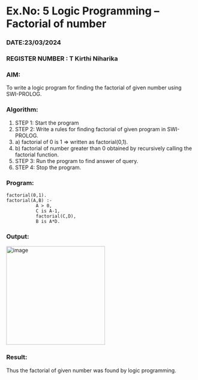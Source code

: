 # Ex.No: 5   Logic Programming – Factorial of number   
### DATE:23/03/2024                                                                        
### REGISTER NUMBER : T Kirthi Niharika
### AIM: 
To  write  a logic program for finding the factorial of given number using SWI-PROLOG. 
### Algorithm:
1. STEP 1: Start the program
2. STEP 2:  Write a rules for finding factorial of given program in SWI-PROLOG.
3.   a)	factorial of 0 is 1 => written as factorial(0,1).
4.   b)	factorial of number greater than 0 obtained by recursively calling the factorial    function.
5. STEP 3: Run the program  to find answer of  query.
6. STEP 4: Stop the program.

### Program:
```
factorial(0,1).
factorial(A,B) :-  
           A > 0, 
           C is A-1,
           factorial(C,D),
           B is A*D.
```
### Output:
<img width="263" alt="image" src="https://github.com/Kirthi-Niharika/AI_Lab_2023-24/assets/114135005/fa52d581-d041-424a-9566-050d5168d867">

### Result:
Thus the factorial of given number was found by logic programming. 
